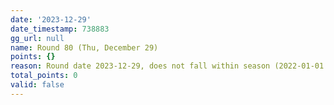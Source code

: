 ```yaml
---
date: '2023-12-29'
date_timestamp: 738883
gg_url: null
name: Round 80 (Thu, December 29)
points: {}
reason: Round date 2023-12-29, does not fall within season (2022-01-01 to 2022-12-30)
total_points: 0
valid: false
---
```


